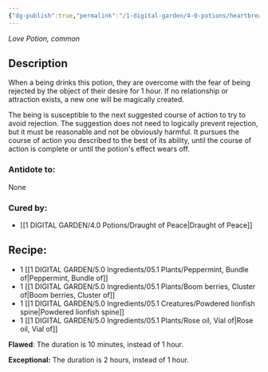 ```yaml
---
{"dg-publish":true,"permalink":"/1-digital-garden/4-0-potions/heartbreak-teardrops-love/","tags":["potion","love","common"]}
---
```


*Love Potion, common* 

## Description
When a being drinks this potion, they are overcome with the fear of being rejected by the object of their desire for 1 hour. If no relationship or attraction exists, a new one will
be magically created. 

The being is susceptible to the next suggested course of action to try to avoid rejection. The suggestion does not need to logically prevent rejection, but it must be reasonable and not be obviously harmful. It pursues the course of action you described to the best of its
ability, until the course of action is complete or until the potion's effect wears off.

### Antidote to: 
None

### Cured by:
- [[1 DIGITAL GARDEN/4.0 Potions/Draught of Peace\|Draught of Peace]]

## Recipe:

- 1 [[1 DIGITAL GARDEN/5.0 Ingredients/05.1 Plants/Peppermint, Bundle of\|Peppermint, Bundle of]]
- 1 [[1 DIGITAL GARDEN/5.0 Ingredients/05.1 Plants/Boom berries, Cluster of\|Boom berries, Cluster of]]
- 1 [[1 DIGITAL GARDEN/5.0 Ingredients/05.1 Creatures/Powdered lionfish spine\|Powdered lionfish spine]]
- 1 [[1 DIGITAL GARDEN/5.0 Ingredients/05.1 Plants/Rose oil, Vial of\|Rose oil, Vial of]]

**Flawed**:
The duration is 10 minutes, instead of 1 hour.

**Exceptional:** 
The duration is 2 hours, instead of 1 hour.